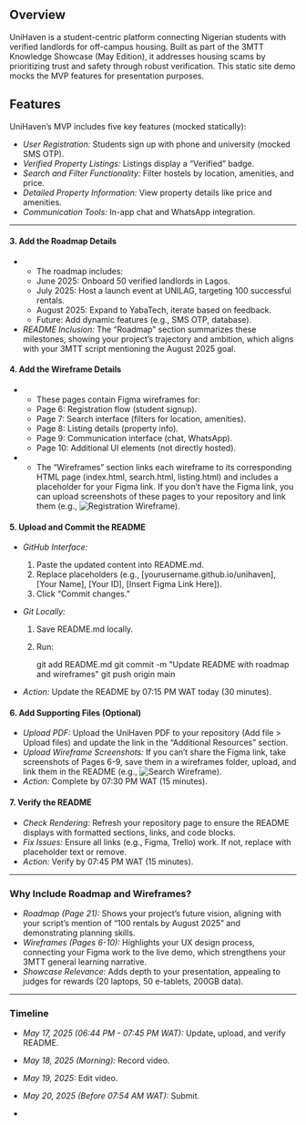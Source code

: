 

## Overview
UniHaven is a student-centric platform connecting Nigerian students with verified landlords for off-campus housing. Built as part of the 3MTT Knowledge Showcase (May Edition), it addresses housing scams by prioritizing trust and safety through robust verification. This static site demo mocks the MVP features for presentation purposes.

## Features
UniHaven’s MVP includes five key features (mocked statically):
- *User Registration:* Students sign up with phone and university (mocked SMS OTP).
- *Verified Property Listings:* Listings display a “Verified” badge.
- *Search and Filter Functionality:* Filter hostels by location, amenities, and price.
- *Detailed Property Information:* View property details like price and amenities.
- *Communication Tools:* In-app chat and WhatsApp integration.
- ---

#### 3. Add the Roadmap Details
- * The roadmap includes:
  - June 2025: Onboard 50 verified landlords in Lagos.
  - July 2025: Host a launch event at UNILAG, targeting 100 successful rentals.
  - August 2025: Expand to YabaTech, iterate based on feedback.
  - Future: Add dynamic features (e.g., SMS OTP, database).
- *README Inclusion:* The “Roadmap” section summarizes these milestones, showing your project’s trajectory and ambition, which aligns with your 3MTT script mentioning the August 2025 goal.

#### 4. Add the Wireframe Details
- * These pages contain Figma wireframes for:
  - Page 6: Registration flow (student signup).
  - Page 7: Search interface (filters for location, amenities).
  - Page 8: Listing details (property info).
  - Page 9: Communication interface (chat, WhatsApp).
  - Page 10: Additional UI elements (not directly hosted).
- * The “Wireframes” section links each wireframe to its corresponding HTML page (index.html, search.html, listing.html) and includes a placeholder for your Figma link. If you don’t have the Figma link, you can upload screenshots of these pages to your repository and link them (e.g., ![Registration Wireframe](wireframes/registration.png)).

#### 5. Upload and Commit the README
- *GitHub Interface:*
  1. Paste the updated content into README.md.
  2. Replace placeholders (e.g., [yourusername.github.io/unihaven], [Your Name], [Your ID], [Insert Figma Link Here]).
  3. Click “Commit changes.”
- *Git Locally:*
  1. Save README.md locally.
  2. Run:
     
     git add README.md
     git commit -m "Update README with roadmap and wireframes"
     git push origin main
     
- *Action:* Update the README by 07:15 PM WAT today (30 minutes).

#### 6. Add Supporting Files (Optional)
- *Upload PDF:* Upload the UniHaven PDF to your repository (Add file > Upload files) and update the link in the “Additional Resources” section.
- *Upload Wireframe Screenshots:* If you can’t share the Figma link, take screenshots of Pages 6-9, save them in a wireframes folder, upload, and link them in the README (e.g., ![Search Wireframe](wireframes/search.png)).
- *Action:* Complete by 07:30 PM WAT (15 minutes).

#### 7. Verify the README
- *Check Rendering:* Refresh your repository page to ensure the README displays with formatted sections, links, and code blocks.
- *Fix Issues:* Ensure all links (e.g., Figma, Trello) work. If not, replace with placeholder text or remove.
- *Action:* Verify by 07:45 PM WAT (15 minutes).

---

### Why Include Roadmap and Wireframes?
- *Roadmap (Page 21):* Shows your project’s future vision, aligning with your script’s mention of “100 rentals by August 2025” and demonstrating planning skills.
- *Wireframes (Pages 6-10):* Highlights your UX design process, connecting your Figma work to the live demo, which strengthens your 3MTT general learning narrative.
- *Showcase Relevance:* Adds depth to your presentation, appealing to judges for rewards (20 laptops, 50 e-tablets, 200GB data).

---

### Timeline
- *May 17, 2025 (06:44 PM - 07:45 PM WAT):* Update, upload, and verify README.
- *May 18, 2025 (Morning):* Record video.
- *May 19, 2025:* Edit video.
- *May 20, 2025 (Before 07:54 AM WAT):* Submit.



-
